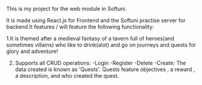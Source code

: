 This is my project for the web module in Softuni.

It is made using React.js for Frontend and the Softuni practise server for backend.It features / will feature the following functionality:


1.It is themed after a medieval fantasy of a tavern full of heroes(and sometimes villains) who like to drink(alot)
    and go on journeys and quests for glory and adventure!

2. Supports all CRUD operations:
    -Login
    -Register
    -Delete
    -Create:
        The data created is known as 'Quests'. Quests feature objectives , a reward , a description, and who created the quest.